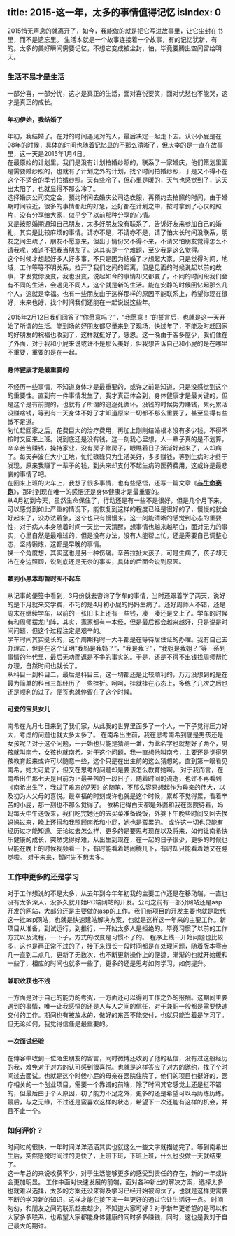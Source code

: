 title: 2015-这一年，太多的事情值得记忆
isIndex: 0
---
2015悄无声息的就离开了，如今，我能做的就是把它写进故事里，让它尘封在书里，而不是遗忘里。
生活本就是一个故事连接着一个故事，有的记忆犹新，有的。太多的美好瞬间需要记忆，不想它变成被尘封，怕，毕竟要腾出空间留给明天。
<!-- more -->
### 生活不易才是生活
一部分喜，一部分忧，这才是真正的生活，面对喜悦要笑，面对忧愁也不能哭，这才是真正的成长。

#### 年初伊始，我结婚了
年初，我结婚了。在对的时间遇见对的人，最后决定一起走下去。认识小屁是在08年的时候，具体的时间也随着记忆显的不那么清晰了，但庆幸的是一直在故事里，这一天是2015年1月4日。  
在最原始的计划里，我们是没有计划拍婚纱照的，联系了一家婚庆，他们策划里面是需要婚纱照的，也就有了计划之外的计划，找个时间拍婚纱照，于是又不得不在这个不适合的季节拍婚纱照。天有些冷了，但心里是暖的，天气也感觉到了，这天出太阳了，也就显得不那么冷了。  
选择婚庆公司交定金，预约时间去婚庆公司选衣服，再预约去拍照的时间，由于婚期时间较近，很多的事情都赶的好急，还好都在计划之中，按时拿到了心仪的照片，没有分享给大家，似乎少了以前那种分享的心情。  
又是按照婚期通知自己朋友，太多好朋友没有联系了，告诉好友来参加自己的婚礼，其实是比较麻烦的事情。请亦不是，不请亦不是，请了怕太长时间没联系，朋友之间生疏了，朋友不愿意来，但出于情份又不得不来，不请又怕朋友觉得怎么不请我呢，难道不把我当朋友了。这其实是一个难题，至少我是这么觉得。  
这个时候才想起好多人好多事，不只是因为结婚了才想起大家，只是觉得时间，地域，工作等等不明关系，拉开了我们之间的距离，但是见面的时候说起以前的故事，才发觉你没变，我也没变，说起如今的事情却又都变了，不同的时间段我们会有不同的生活，会遇见不同人，这个就是新的生活。能在安静的时候回忆起那么几个人，这就是幸福。也有一些朋友由于这样那样的原因不能联系上，希望你现在很好，未来也好，找个时间我们还能在一起说说这些年。  

2015年2月12日我们回答了“你愿意吗？”，“我愿意！”的誓言后，也就是这一天开始了所谓的生活。能到场的好朋友都尽量来到了现场，快过年了，不能及时赶回家的好朋友的祝福也收到了，这样就挺好了，感恩。这一晚由于客多屋少，我们住在了外面，对于我和小屁来说或许不是那么美好，但我想告诉自己和小屁的是在哪里不重要，重要的是在一起。  

#### 身体健康才是最重要的
不经历一些事情，不知道身体才是最重要的，或许之前是知道，只是没感觉到这个的重要性。直到有一件事情发生了，我才真正体会到，身体健康才是最关键的，但是这个是有前提的，也就有了所谓的追逐死循环。没钱的时候努力赚钱，累死累活没赚啥钱，等到有一天身体不好了才知道原来一切都不那么重要了，甚至显得有些微不足道。  
匆忙赶回家之后，花费巨大的治疗费用，再加上刚刚结婚根本没有多少钱，不得不按时又回来上班。说到底还是没有钱，这一刻我心里想，人一辈子真的是不划算，辛辛苦苦赚钱，操持家业，没有房子修房子，眼瞧着日子渐渐好起来了，人却病了。每天奔波在大小工地，忙忙碌碌只为生活美好，多多赚钱，等到生病时才终于发现，原来我赚了一辈子的钱，到头来却支付不起生病的医药费用，这或许是最悲哀的事情了吧。  
在回来上班的火车上，我想了很多事情，也有些感悟，还写一篇文章《[**与生命赛跑**](http://www.unofficial.cn/2015/11/11/Race-against-life/)》，那时到现在唯一的感悟还是身体健康才是最重要的。  
从4月初到今天，虽然生命保住了，行动还是有一些不是很好，但是几个月下来，可以感觉到如此严重的情况下，能恢复到这样的程度已经是很好的了，慢慢的就会好起来了，没办法着急，这个也只有慢慢来。这一刻能清晰的感觉到心态的重要性，对于病人本身随着时间一天比一天清醒，想事情也越来越明白，面对无力的事实，心里自然是最难过的，但是没有办法，没有人能帮上忙，还是需要自己调整心态，坚持锻炼，这都是早晚的事情。  
换一个角度想，其实这也是另一种伤痛。辛苦拉扯大孩子，可是生病了，孩子却无法在身边照顾，说到底还是无奈的事实，具体的后面会说到原因。  

#### 拿到小黑本却暂时买不起车
从记事的便签中看到，3月份就去咨询了学车的事情，当时还跟着学了两天，说好的是下月就来交学费，不巧的是4月初小屁的妈妈生病了。还好周师人不错，还是周末在继续学车，以前的一张旧卡上还有一些钱，凑一凑还是交上了。学车的时候有和周师摆龙门阵，其实，家家都有一本经，但是最后都会越来越好，只是说是时间问题，但这个过程注定是艰辛的。  
学车时间其实挺长的，这个周期耗时一大半都是在等待居住证的办理。我有自己去办理过，但是在这个证明“我妈是我妈？”，“我是我？”，“我姐是我姐？”等一系列事情的年代里，最后无功而返是不争的事实的。于是，还是不得不出钱找周师帮忙办理，自然时间也就长了。  
从科目一到科目二，最后是科目三，这一切都还是比较顺利的，万万没想到的是在最为简单的科目三却经历了一些挫折。呵呵，挂就挂在心态上，多练了几次之后也还是顺利的过了。便签也就停留在了这个时候。  
#### 可爱的宝贝女儿
南希在九月七日来到了我们家，从此我的世界里面多了一个人，一下子觉得压力好大，考虑的问题也就太多太多了。
在南希出生前，我在思考南希到底是男孩还是女孩呢？对于这个问题，一开始也只能是猜测一番，为此名字也就想好了两个，男孩就叫南兮，女孩也就南希。对于这个问题，我一直想他叫南兮，主要还是觉得男孩教育起来或许可以随意一些，这个只是在出生前的这么猜想的。直到第一眼看见南希，她太可爱了，但又在思考的问题却是要该怎么教育她啊。
对于我而言，在南希出生那七天是目前为止最辛苦的一段日子，随着时间的流逝，也许不再看到[《南希出生了，我过了难忘的7天》](http://www.unofficial.cn/2015/12/31/The-7-day-of-life/)的随笔，不那么容易想起作为母亲的伟大，以及初为人父母的喜悦。最幸福的时刻或许也就是这个时候，累却不觉得累，看着辛苦的小屁，那一刻也不那么觉得了。
依稀记得白天都是外婆和我在医院待着，妈妈每天中午送饭来，我们吃完她还的去买菜准备晚饭，外婆下午晚些时间又回去换妈妈过来，晚上还得和我照顾南希和小屁，她也是蛮累的。
或许这一切也只能有经历过才能知道。无论过去怎么样，更多的是要思考现在以及将来，如何让南希快乐健康的成长，突然觉得好难，从出生到现在，在一起的日子很少，更多的时候也只能在晚上的时候视频看一下，有时能看着她闹腾几下，有时却只能看着她又在睡觉啦。
对于未来，暂时先不想太多。

### 工作中更多的还是学习

对于工作想说的不是太多，从去年到今年年初我的主要工作还是在移动端，一直也没有太多深入，没多久就开始PC端网站的开发。公司之前有一部分网站还是asp开发的网站，大部分还是主要做的asp的工作。我们新项目的开发主要也就是取代这一批asp网站，也就是快速建站解决方案，也就是这样这一年来的主要工作。新项目从准备，到试运行，到推行，一开始太多人是拒绝的。毕竟习惯了以前的工作方式以及流程，一下子，方式的改变是习惯不了的。
程序上线一开始问题也比较多，这也是再正常不过的了，接下来很长一段时间都是在处理问题，随着版本零点几一直到二点几，更新了无数次，也不断更新操作上的便捷，渐渐的也就开始缓和一些了，相应的时间也就多一些了，更多的还是思考如何学习，如何提升。

#### 兼职收获也不浅
一方面是对于自己的能力的考究，一方面还可以得到工作之外的报酬。这期间主要遇到的事情，唯一让我感悟的还是人与人之间的信任，对于兼职一般都是需要快速交付的工作。期间也有被放水的，做好的东西不能交付，也就只能当着是学习了。但无论如何，我觉得信任是最重要的。

#### 一次面试经验
在博客中收到一位陌生朋友的留言，同时微博还收到了他的私信，没有过这般经历的我，难免对于对方的认可感到很喜悦。也就是这样答应了对方的邀约，找了个时间过去面试。也就是这个时候小屁的母亲在医院住院了，他们的项目也挺好的，医疗相关的一个创业项目，需要一个靠谱的前端，除了时间其它感觉上还是挺不错的，但最后由于个人原因，初了能力不足之外，更多的还是希望可以再历练历练。最后，与之无缘，不过还是蛮喜欢这样的状态，希望下一次还能有这样的机会，并且不止一个。

### 如何评价？
时间过的很快，一年时间洋洋洒洒其实也就这么一些文字就描述完了。等到南希出生后，突然感觉时间过的更快了，上班下班，下班上班，什么也没做一天就结束了。  
这一年总的来说收获不少，对于生活能够更多的感受到责任的存在，新的一年或许会更加明显。
工作中面对快速发展的前端，面对各种新出的解决方案，选择太多也就难以选择，太多的方案还没来得及学习已经开始被淘汰了，也就是这样更需要不断的学习新的知识，这样才能在接下来一年更好的通过它让生活好一点。
时间匆匆，和朋友之间的联系越来越少，不知道大家可好？对于新年更希望的是可以和大家多多联系，也希望大家都能身体健康的同时多多赚钱，同时，这也是我对于自己最大的期许。
